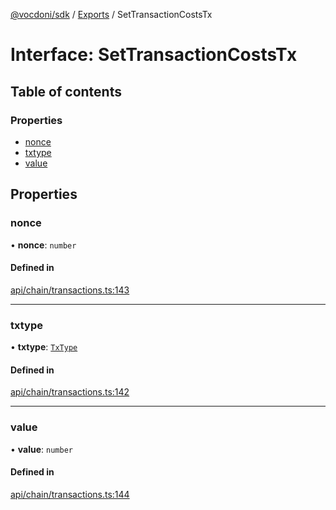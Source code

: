 [@vocdoni/sdk](/sdk) / [Exports](../modules.md) / SetTransactionCostsTx

# Interface: SetTransactionCostsTx

## Table of contents

### Properties

- [nonce](SetTransactionCostsTx.md#nonce)
- [txtype](SetTransactionCostsTx.md#txtype)
- [value](SetTransactionCostsTx.md#value)

## Properties

### nonce

• **nonce**: `number`

#### Defined in

[api/chain/transactions.ts:143](https://github.com/vocdoni/vocdoni-sdk/blob/0a4464c/src/api/chain/transactions.ts#L143)

___

### txtype

• **txtype**: [`TxType`](../enums/TxType.md)

#### Defined in

[api/chain/transactions.ts:142](https://github.com/vocdoni/vocdoni-sdk/blob/0a4464c/src/api/chain/transactions.ts#L142)

___

### value

• **value**: `number`

#### Defined in

[api/chain/transactions.ts:144](https://github.com/vocdoni/vocdoni-sdk/blob/0a4464c/src/api/chain/transactions.ts#L144)
